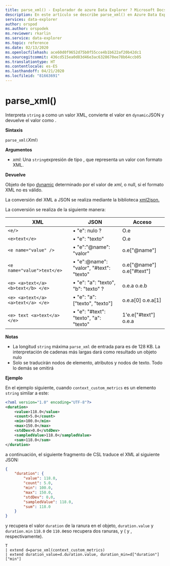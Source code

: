 ```yaml
---
title: parse_xml() - Explorador de azure Data Explorer ? Microsoft Docs
description: En este artículo se describe parse_xml() en Azure Data Explorer.
services: data-explorer
author: orspod
ms.author: orspodek
ms.reviewer: rkarlin
ms.service: data-explorer
ms.topic: reference
ms.date: 02/13/2020
ms.openlocfilehash: ace60d0f9652d75b0f55cce4b1b622af20b42dc1
ms.sourcegitcommit: 436cd515ea0d83d46e3ac6328670ee78b64ccb05
ms.translationtype: HT
ms.contentlocale: es-ES
ms.lasthandoff: 04/21/2020
ms.locfileid: "81663691"
---
```

# <a name="parse_xml"></a>parse_xml()

Interpreta `string` a como un valor XML, convierte el valor en `dynamic`JSON y devuelve el valor como .

**Sintaxis**

`parse_xml(`*Xml*`)`

**Argumentos**

* *xml*: Una `string`expresión de tipo , que representa un valor con formato XML.

**Devuelve**

Objeto de tipo [dynamic](./scalar-data-types/dynamic.md) determinado por el valor de *xml*, o null, si el formato XML no es válido.

La conversión del XML a JSON se realiza mediante la biblioteca [xml2json.](https://github.com/Cheedoong/xml2json)

La conversión se realiza de la siguiente manera:

XML                                |JSON                                            |Acceso
-----------------------------------|------------------------------------------------|--------------         
`<e/>`                             | • "e": nulo ?                                  | O.e
`<e>text</e>`                      | • "e": "texto"                                | O.e
`<e name="value" />`               | • "e":"@name": "valor"                     | o.e["@name"]
`<e name="value">text</e>`         | • "e":@name": "valor", "#text": "texto" | o.e["@name"] o.e["#text"]
`<e> <a>text</a> <b>text</b> </e>` | • "e": "a": "texto", "b": "texto" ?          | o.e.a o.e.b
`<e> <a>text</a> <a>text</a> </e>` | • "e": "a": ["texto", "texto"]             | o.e.a[0] o.e.a[1]
`<e> text <a>text</a> </e>`        | • "e": "#text": "texto", "a": "texto"      | 1'e.e["#text"] o.e.a

**Notas**

* La longitud `string` máxima `parse_xml` de entrada para es de 128 KB. La interpretación de cadenas más largas dará como resultado un objeto nulo 
* Solo se traducirán nodos de elemento, atributos y nodos de texto. Todo lo demás se omitirá
 
**Ejemplo**

En el ejemplo siguiente, cuando `context_custom_metrics` es un elemento `string` similar a este:
<!--check this code formatting-->

```xml
<?xml version="1.0" encoding="UTF-8"?>
<duration>
    <value>118.0</value>
    <count>5.0</count>
    <min>100.0</min>
    <max>150.0</max>
    <stdDev>0.0</stdDev>
    <sampledValue>118.0</sampledValue>
    <sum>118.0</sum>
</duration>
```

a continuación, el siguiente fragmento de CSL traduce el XML al siguiente JSON:

```json
{
    "duration": {
        "value": 118.0,
        "count": 5.0,
        "min": 100.0,
        "max": 150.0,
        "stdDev": 0.0,
        "sampledValue": 118.0,
        "sum": 118.0
    }
}
```

y recupera el valor `duration` de la ranura en el objeto, `duration.value` y `duration.min` `118.0` de `110.0`eso recupera dos ranuras, y ( y , respectivamente).

```kusto
T
| extend d=parse_xml(context_custom_metrics) 
| extend duration_value=d.duration.value, duration_min=d["duration"]["min"]
```